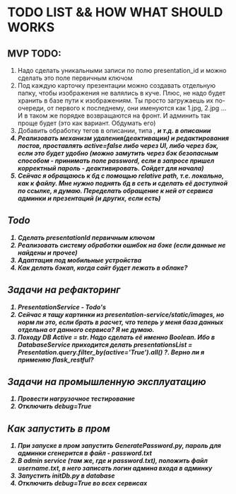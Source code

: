 # TODO LIST && HOW WHAT SHOULD WORKS
## MVP TODO:
1. Надо сделать уникальными записи по полю presentation_id и можно сделать это поле первичным ключом
2. Под каждую карточку презентации можно создавать отдельную папку, чтобы изображения не валялись в куче. Плюс, не надо будет хранить в базе пути к изображениям. Ты просто загружаешь их по-очереди, от первого к последнему, они именуются как 1.jpg, 2.jpg ... И в таком же порядке возвращаются на фронт. И админить так проще будет (это как вариант. Обдумать его)
3. Добавить обработку тегов в описании, типа <i>, <b> и т.д. в описании
4. Реализовать механизм удаления(деактивации) и редактирования постов, проставлять active=false либо через UI, либо через бэк, если это будет удобно (можно замутить через бэк безопасным способом - принимать поле password, если в запросе пришел корректный пароль - деактивировать. Сойдет для начала)
5. Сейчас я обращаюсь к бд с помощью relative path, т.е. локально, как к файлу. Мне нужно поднять бд в сеть и сделать её доступной по ссылке, я думаю. Переделать обращение к ней от сервиса админки и презентаций (и других, если есть)


## Todo
1. Сделать presentationId первичным ключом
2. Реализовать систему обработки ошибок на бэке (если данные не найдены и прочее)
3. Адаптация под мобильные устройства
4. Как делать бэкап, когда сайт будет лежать в облаке?

## Задачи на рефакторинг
1. PresentationService - Todo's
2. Сейчас я тащу картинки из presentation-service/static/images, но норм ли это, если брать в расчет, что теперь у меня база данных отдельна от данного сервиса? Я не думаю.
3. Походу DB Active = str. Надо сделать её именно Boolean. Ибо в DatabaseService приходится делать presentationsList = Presentation.query.filter_by(active='True').all()
?. Верно ли я применяю flask_restful?

## Задачи на промышленную эксплуатацию
1. Провести нагрузочное тестирование
2. Отключить debug=True

## Как запустить в пром
1. При запуске в пром запустить GeneratePassword.py, пароль для админки сгенерится в файл - password.txt
2. В admin service (там же, где и password.txt), положить файл username.txt, в него записать логин админа входа в админку
3. Запустить initDb.py в database
4. Отключить debug=True во всех сервисах